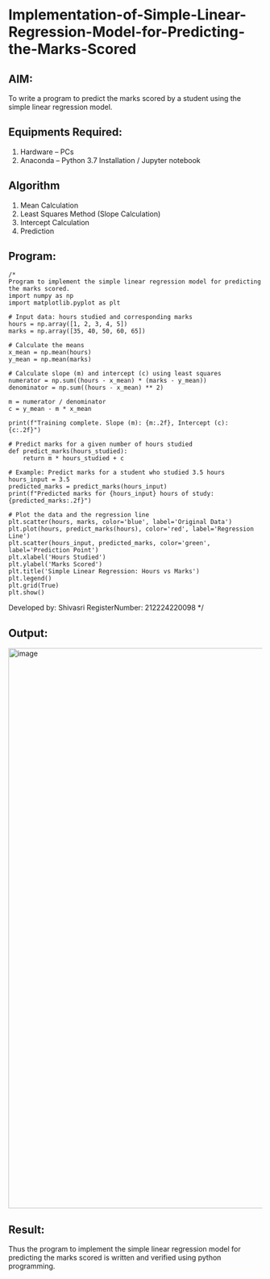 # Implementation-of-Simple-Linear-Regression-Model-for-Predicting-the-Marks-Scored

## AIM:
To write a program to predict the marks scored by a student using the simple linear regression model.

## Equipments Required:
1. Hardware – PCs
2. Anaconda – Python 3.7 Installation / Jupyter notebook

## Algorithm
1. Mean Calculation
2. Least Squares Method (Slope Calculation)
3. Intercept Calculation
4. Prediction

## Program:
```
/*
Program to implement the simple linear regression model for predicting the marks scored.
import numpy as np
import matplotlib.pyplot as plt

# Input data: hours studied and corresponding marks
hours = np.array([1, 2, 3, 4, 5])
marks = np.array([35, 40, 50, 60, 65])

# Calculate the means
x_mean = np.mean(hours)
y_mean = np.mean(marks)

# Calculate slope (m) and intercept (c) using least squares
numerator = np.sum((hours - x_mean) * (marks - y_mean))
denominator = np.sum((hours - x_mean) ** 2)

m = numerator / denominator
c = y_mean - m * x_mean

print(f"Training complete. Slope (m): {m:.2f}, Intercept (c): {c:.2f}")

# Predict marks for a given number of hours studied
def predict_marks(hours_studied):
    return m * hours_studied + c

# Example: Predict marks for a student who studied 3.5 hours
hours_input = 3.5
predicted_marks = predict_marks(hours_input)
print(f"Predicted marks for {hours_input} hours of study: {predicted_marks:.2f}")

# Plot the data and the regression line
plt.scatter(hours, marks, color='blue', label='Original Data')
plt.plot(hours, predict_marks(hours), color='red', label='Regression Line')
plt.scatter(hours_input, predicted_marks, color='green', label='Prediction Point')
plt.xlabel('Hours Studied')
plt.ylabel('Marks Scored')
plt.title('Simple Linear Regression: Hours vs Marks')
plt.legend()
plt.grid(True)
plt.show()
```
Developed by: Shivasri
RegisterNumber:  212224220098
*/


## Output:
<img width="1919" height="1110" alt="image" src="https://github.com/user-attachments/assets/bcced26d-e028-485d-aa8f-cd3cf5cede7a" />



## Result:
Thus the program to implement the simple linear regression model for predicting the marks scored is written and verified using python programming.
